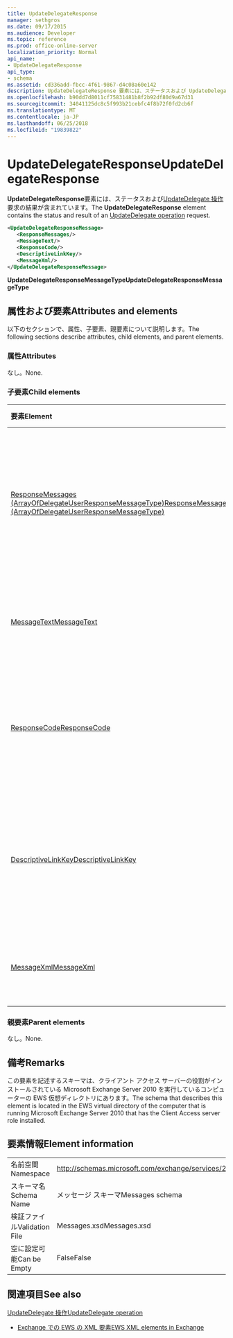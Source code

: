 ```yaml
---
title: UpdateDelegateResponse
manager: sethgros
ms.date: 09/17/2015
ms.audience: Developer
ms.topic: reference
ms.prod: office-online-server
localization_priority: Normal
api_name:
- UpdateDelegateResponse
api_type:
- schema
ms.assetid: cd336add-fbcc-4f61-9867-d4c08a60e142
description: UpdateDelegateResponse 要素には、ステータスおよび UpdateDelegate 操作要求の結果が含まれています。
ms.openlocfilehash: b90dd7d8011cf75831481b8f2b92df80d9a67d31
ms.sourcegitcommit: 34041125dc8c5f993b21cebfc4f8b72f0fd2cb6f
ms.translationtype: MT
ms.contentlocale: ja-JP
ms.lasthandoff: 06/25/2018
ms.locfileid: "19839822"
---
```

# <a name="updatedelegateresponse"></a><span data-ttu-id="32699-103">UpdateDelegateResponse</span><span class="sxs-lookup"><span data-stu-id="32699-103">UpdateDelegateResponse</span></span>

<span data-ttu-id="32699-104">**UpdateDelegateResponse**要素には、ステータスおよび[UpdateDelegate 操作](updatedelegate-operation.md)要求の結果が含まれています。</span><span class="sxs-lookup"><span data-stu-id="32699-104">The **UpdateDelegateResponse** element contains the status and result of an [UpdateDelegate operation](updatedelegate-operation.md) request.</span></span> 
  
```xml
<UpdateDelegateResponseMessage>
   <ResponseMessages/>
   <MessageText/>
   <ResponseCode/>
   <DescriptiveLinkKey/>
   <MessageXml/>
</UpdateDelegateResponseMessage>
```

 <span data-ttu-id="32699-105">**UpdateDelegateResponseMessageType**</span><span class="sxs-lookup"><span data-stu-id="32699-105">**UpdateDelegateResponseMessageType**</span></span>
## <a name="attributes-and-elements"></a><span data-ttu-id="32699-106">属性および要素</span><span class="sxs-lookup"><span data-stu-id="32699-106">Attributes and elements</span></span>

<span data-ttu-id="32699-107">以下のセクションで、属性、子要素、親要素について説明します。</span><span class="sxs-lookup"><span data-stu-id="32699-107">The following sections describe attributes, child elements, and parent elements.</span></span>
  
### <a name="attributes"></a><span data-ttu-id="32699-108">属性</span><span class="sxs-lookup"><span data-stu-id="32699-108">Attributes</span></span>

<span data-ttu-id="32699-109">なし。</span><span class="sxs-lookup"><span data-stu-id="32699-109">None.</span></span>
  
### <a name="child-elements"></a><span data-ttu-id="32699-110">子要素</span><span class="sxs-lookup"><span data-stu-id="32699-110">Child elements</span></span>

|<span data-ttu-id="32699-111">**要素**</span><span class="sxs-lookup"><span data-stu-id="32699-111">**Element**</span></span>|<span data-ttu-id="32699-112">**説明**</span><span class="sxs-lookup"><span data-stu-id="32699-112">**Description**</span></span>|
|:-----|:-----|
|[<span data-ttu-id="32699-113">ResponseMessages (ArrayOfDelegateUserResponseMessageType)</span><span class="sxs-lookup"><span data-stu-id="32699-113">ResponseMessages (ArrayOfDelegateUserResponseMessageType)</span></span>](responsemessages-arrayofdelegateuserresponsemessagetype.md) <br/> |<span data-ttu-id="32699-114">Exchange Web サービス代理人の管理要求の応答メッセージが含まれています。</span><span class="sxs-lookup"><span data-stu-id="32699-114">Contains the response messages for an Exchange Web Services delegate management request.</span></span>  <br/> |
|[<span data-ttu-id="32699-115">MessageText</span><span class="sxs-lookup"><span data-stu-id="32699-115">MessageText</span></span>](messagetext.md) <br/> |<span data-ttu-id="32699-116">応答のステータスの説明を提供します。</span><span class="sxs-lookup"><span data-stu-id="32699-116">Provides a text description of the status of the response.</span></span>  <br/> |
|[<span data-ttu-id="32699-117">ResponseCode</span><span class="sxs-lookup"><span data-stu-id="32699-117">ResponseCode</span></span>](responsecode.md) <br/> |<span data-ttu-id="32699-118">要求で発生した特定のエラーを識別するエラー コードを提供します。</span><span class="sxs-lookup"><span data-stu-id="32699-118">Provides an error code that identifies the specific error that the request encountered.</span></span>  <br/> |
|[<span data-ttu-id="32699-119">DescriptiveLinkKey</span><span class="sxs-lookup"><span data-stu-id="32699-119">DescriptiveLinkKey</span></span>](descriptivelinkkey.md) <br/> |<span data-ttu-id="32699-120">現在使用されていない将来の使用に予約されているとします。</span><span class="sxs-lookup"><span data-stu-id="32699-120">Currently unused and is reserved for future use.</span></span> <span data-ttu-id="32699-121">0 の値が含まれています。</span><span class="sxs-lookup"><span data-stu-id="32699-121">It contains a value of 0.</span></span>  <br/> |
|[<span data-ttu-id="32699-122">MessageXml</span><span class="sxs-lookup"><span data-stu-id="32699-122">MessageXml</span></span>](messagexml.md) <br/> |<span data-ttu-id="32699-123">追加のエラー応答情報を提供します。</span><span class="sxs-lookup"><span data-stu-id="32699-123">Provides additional error response information.</span></span>  <br/> |
   
### <a name="parent-elements"></a><span data-ttu-id="32699-124">親要素</span><span class="sxs-lookup"><span data-stu-id="32699-124">Parent elements</span></span>

<span data-ttu-id="32699-125">なし。</span><span class="sxs-lookup"><span data-stu-id="32699-125">None.</span></span>
  
## <a name="remarks"></a><span data-ttu-id="32699-126">備考</span><span class="sxs-lookup"><span data-stu-id="32699-126">Remarks</span></span>

<span data-ttu-id="32699-127">この要素を記述するスキーマは、クライアント アクセス サーバーの役割がインストールされている Microsoft Exchange Server 2010 を実行しているコンピューターの EWS 仮想ディレクトリにあります。</span><span class="sxs-lookup"><span data-stu-id="32699-127">The schema that describes this element is located in the EWS virtual directory of the computer that is running Microsoft Exchange Server 2010 that has the Client Access server role installed.</span></span>
  
## <a name="element-information"></a><span data-ttu-id="32699-128">要素情報</span><span class="sxs-lookup"><span data-stu-id="32699-128">Element information</span></span>

|||
|:-----|:-----|
|<span data-ttu-id="32699-129">名前空間</span><span class="sxs-lookup"><span data-stu-id="32699-129">Namespace</span></span>  <br/> |http://schemas.microsoft.com/exchange/services/2006/messages  <br/> |
|<span data-ttu-id="32699-130">スキーマ名</span><span class="sxs-lookup"><span data-stu-id="32699-130">Schema Name</span></span>  <br/> |<span data-ttu-id="32699-131">メッセージ スキーマ</span><span class="sxs-lookup"><span data-stu-id="32699-131">Messages schema</span></span>  <br/> |
|<span data-ttu-id="32699-132">検証ファイル</span><span class="sxs-lookup"><span data-stu-id="32699-132">Validation File</span></span>  <br/> |<span data-ttu-id="32699-133">Messages.xsd</span><span class="sxs-lookup"><span data-stu-id="32699-133">Messages.xsd</span></span>  <br/> |
|<span data-ttu-id="32699-134">空に設定可能</span><span class="sxs-lookup"><span data-stu-id="32699-134">Can be Empty</span></span>  <br/> |<span data-ttu-id="32699-135">False</span><span class="sxs-lookup"><span data-stu-id="32699-135">False</span></span>  <br/> |
   
## <a name="see-also"></a><span data-ttu-id="32699-136">関連項目</span><span class="sxs-lookup"><span data-stu-id="32699-136">See also</span></span>



[<span data-ttu-id="32699-137">UpdateDelegate 操作</span><span class="sxs-lookup"><span data-stu-id="32699-137">UpdateDelegate operation</span></span>](updatedelegate-operation.md)


- [<span data-ttu-id="32699-138">Exchange での EWS の XML 要素</span><span class="sxs-lookup"><span data-stu-id="32699-138">EWS XML elements in Exchange</span></span>](ews-xml-elements-in-exchange.md)

